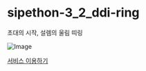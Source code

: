 # sipethon-3_2_ddi-ring
초대의 시작, 설렘의 울림 띠링

![Image](https://github.com/user-attachments/assets/4ce01308-f4f1-4149-a6af-6f7995c3491d)

[서비스 이용하기](https://ddi-ring.com)

